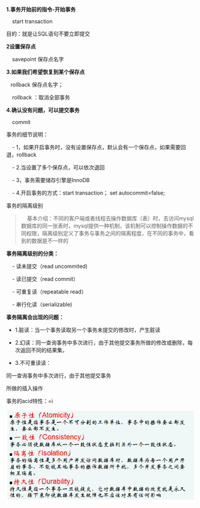 **1.事务开始前的指令-开始事务**

    start transaction

目的：就是让SQL语句不要立即提交

**2设置保存点**

    savepoint 保存点名字

**3.如果我们希望恢复到某个保存点**

   rollback 保存点名字；

    rollback ：取消全部事务

**4.确认没有问题，可以提交事务**

    commit

事务的细节说明：

    - 1，如果开启事务时，没有设置保存点，默认会有一个保存点，如果需要回退，rollback

    - 2.当设置了多个保存点，可以依次退回

    - 3，事务需要储存引擎是InnoDB

    - 4.开启事务的方式：start transaction； set autocommit=false;

事务的隔离级别

>    基本介绍：不同的客户端或者线程去操作数据库（表）时，去访问mysql数据库的同一张表时，mysql提供一种机制，该机制可以控制操作数据的不同权限，隔离级别定义了事务与事务之间的隔离程度，在不同的事务中，看到的数据是不一样的



**事务隔离级别的分类：**


    - 读未提交（read uncommited\)

    - 读已提交（read commit）

    - 可重复读（repeatable read）

    - 串行化读（serializable\)



**事务隔离会出现的问题：**


- 1.脏读：当一个事务读取另一个事务未提交的修改时，产生脏读

- 2.幻读：同一查询事务中多次进行，由于其他提交事务所做的修改或删除，每次返回不同的结果集，

- 3.不可重读读：

同一查询事务中多次进行，由于其他提交事务

所做的插入操作

事务的acid特性：=i

![](/img/Language/MySQL/affair/1f4e0b2b-66bd-4f4d-aa2b-c7d5fc4697be.png)

  


